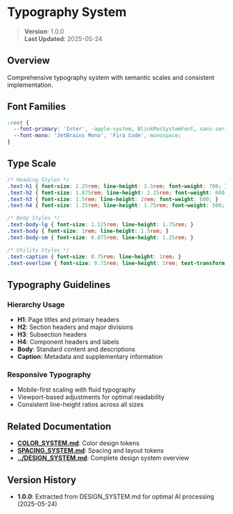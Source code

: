 
# Typography System

> **Version**: 1.0.0  
> **Last Updated**: 2025-05-24

## Overview

Comprehensive typography system with semantic scales and consistent implementation.

## Font Families
```css
:root {
  --font-primary: 'Inter', -apple-system, BlinkMacSystemFont, sans-serif;
  --font-mono: 'JetBrains Mono', 'Fira Code', monospace;
}
```

## Type Scale
```css
/* Heading Styles */
.text-h1 { font-size: 2.25rem; line-height: 2.5rem; font-weight: 700; }
.text-h2 { font-size: 1.875rem; line-height: 2.25rem; font-weight: 600; }
.text-h3 { font-size: 1.5rem; line-height: 2rem; font-weight: 600; }
.text-h4 { font-size: 1.25rem; line-height: 1.75rem; font-weight: 500; }

/* Body Styles */
.text-body-lg { font-size: 1.125rem; line-height: 1.75rem; }
.text-body { font-size: 1rem; line-height: 1.5rem; }
.text-body-sm { font-size: 0.875rem; line-height: 1.25rem; }

/* Utility Styles */
.text-caption { font-size: 0.75rem; line-height: 1rem; }
.text-overline { font-size: 0.75rem; line-height: 1rem; text-transform: uppercase; }
```

## Typography Guidelines

### Hierarchy Usage
- **H1**: Page titles and primary headers
- **H2**: Section headers and major divisions
- **H3**: Subsection headers
- **H4**: Component headers and labels
- **Body**: Standard content and descriptions
- **Caption**: Metadata and supplementary information

### Responsive Typography
- Mobile-first scaling with fluid typography
- Viewport-based adjustments for optimal readability
- Consistent line-height ratios across all sizes

## Related Documentation

- **[COLOR_SYSTEM.md](COLOR_SYSTEM.md)**: Color design tokens
- **[SPACING_SYSTEM.md](SPACING_SYSTEM.md)**: Spacing and layout tokens
- **[../DESIGN_SYSTEM.md](../DESIGN_SYSTEM.md)**: Complete design system overview

## Version History

- **1.0.0**: Extracted from DESIGN_SYSTEM.md for optimal AI processing (2025-05-24)
